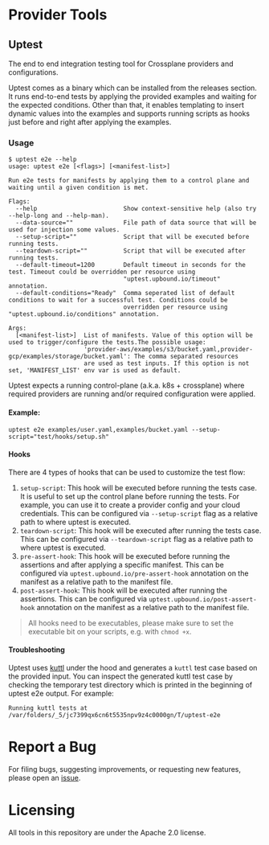 # Provider Tools

## Uptest

The end to end integration testing tool for Crossplane providers and configurations.

Uptest comes as a binary which can be installed from the releases section. It runs end-to-end tests
by applying the provided examples and waiting for the expected conditions. Other than that, it enables templating to
insert dynamic values into the examples and supports running scripts as hooks just before and right after applying
the examples.

### Usage

```shell
$ uptest e2e --help
usage: uptest e2e [<flags>] [<manifest-list>]

Run e2e tests for manifests by applying them to a control plane and waiting until a given condition is met.

Flags:
  --help                        Show context-sensitive help (also try --help-long and --help-man).
  --data-source=""              File path of data source that will be used for injection some values.
  --setup-script=""             Script that will be executed before running tests.
  --teardown-script=""          Script that will be executed after running tests.
  --default-timeout=1200        Default timeout in seconds for the test. Timeout could be overridden per resource using
                                "uptest.upbound.io/timeout" annotation.
  --default-conditions="Ready"  Comma seperated list of default conditions to wait for a successful test. Conditions could be
                                overridden per resource using "uptest.upbound.io/conditions" annotation.

Args:
  [<manifest-list>]  List of manifests. Value of this option will be used to trigger/configure the tests.The possible usage:
                     'provider-aws/examples/s3/bucket.yaml,provider-gcp/examples/storage/bucket.yaml': The comma separated resources
                     are used as test inputs. If this option is not set, 'MANIFEST_LIST' env var is used as default.
```

Uptest expects a running control-plane (a.k.a. k8s + crossplane) where required providers are running and/or required
configuration were applied.

#### Example: 

```shell
uptest e2e examples/user.yaml,examples/bucket.yaml --setup-script="test/hooks/setup.sh"
```

#### Hooks

There are 4 types of hooks that can be used to customize the test flow:

1. `setup-script`: This hook will be executed before running the tests case. It is useful to set up the control plane
   before running the tests. For example, you can use it to create a provider config and your cloud credentials. This
   can be configured via `--setup-script` flag as a relative path to where uptest is executed.
2. `teardown-script`: This hook will be executed after running the tests case. This can be configured via
   `--teardown-script` flag as a relative path to where uptest is executed.
3. `pre-assert-hook`: This hook will be executed before running the assertions and after applying a specific manifest.
    This can be configured via `uptest.upbound.io/pre-assert-hook` annotation on the manifest as a relative path to the
    manifest file.
4. `post-assert-hook`: This hook will be executed after running the assertions. This can be configured via 
    `uptest.upbound.io/post-assert-hook` annotation on the manifest as a relative path to the manifest file.

> All hooks need to be executables, please make sure to set the executable bit on your scripts, e.g. with `chmod +x`.

#### Troubleshooting

Uptest uses [kuttl](https://kuttl.dev/) under the hood and generates a `kuttl` test case based on the provided input.
You can inspect the generated kuttl test case by checking the temporary test directory which is printed in the beginning
of uptest e2e output. For example:

```shell
Running kuttl tests at /var/folders/_5/jc7399qx6cn6t5535npv9z4c0000gn/T/uptest-e2e
```

# Report a Bug

For filing bugs, suggesting improvements, or requesting new features, please
open an [issue](https://github.com/upbound/uptest/issues).

# Licensing

All tools in this repository are under the Apache 2.0 license.
